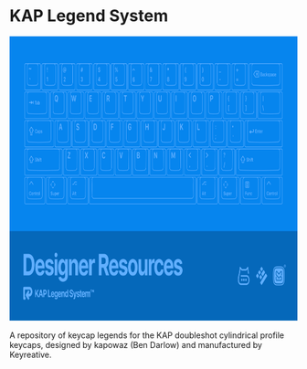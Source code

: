 # KAP Legend System

<img src="gh-thumbnail.png" alt="KAP Legend System" width="850" height="498">

A repository of keycap legends for the KAP doubleshot cylindrical profile
keycaps, designed by kapowaz (Ben Darlow) and manufactured by Keyreative.
